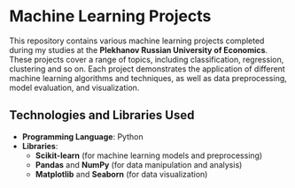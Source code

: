 # Machine Learning Projects

This repository contains various machine learning projects completed during my studies at the **Plekhanov Russian University of Economics**. These projects cover a range of topics, including classification, regression, clustering and so on. Each project demonstrates the application of different machine learning algorithms and techniques, as well as data preprocessing, model evaluation, and visualization.

## Technologies and Libraries Used

- **Programming Language**: Python
- **Libraries**:
  - **Scikit-learn** (for machine learning models and preprocessing)
  - **Pandas** and **NumPy** (for data manipulation and analysis)
  - **Matplotlib** and **Seaborn** (for data visualization)
